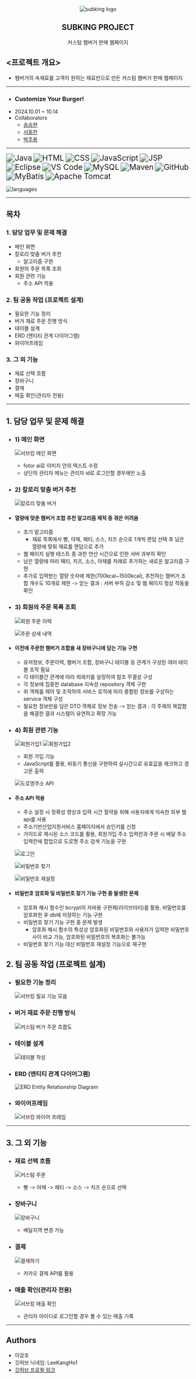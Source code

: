 <p align="center">
	<img src="https://github.com/user-attachments/assets/86846a95-bc23-4335-a3a3-ce00c4e424d0" alt="subking logo">
</p>
 <h2 align="center">
	 SUBKING PROJECT 
 </h2>
<div align="center">
    커스텀 햄버거 판매 웹페이지
</div>

## <프로젝트 개요>
- 햄버거의 속재료를 고객이 원하는 재료만으로 만든 커스텀 햄버거 판매 웹페이지
---
- ### Customize Your Burger!
- 2024.10.01 ~ 10.14
- Collaborators
	- [송승현](https://github.com/seunghyeon22)
	- [서동찬](https://github.com/Seodongchann)
	- [박주용](https://github.com/cfyle)
---
 <img src="https://img.shields.io/badge/Java-007396?style=for-the-badge&logo=openJDK&logoColor=white" alt="Java" style="zoom: 1.5;" /> <img src="https://img.shields.io/badge/HTML-E34F26?style=for-the-badge&logo=html5&logoColor=white" alt="HTML" style="zoom: 1.5;" /> <img src="https://img.shields.io/badge/CSS-1572B6?style=for-the-badge&logo=css3&logoColor=white" alt="CSS" style="zoom: 1.5;" /> <img src="https://img.shields.io/badge/JavaScript-F7DF1E?style=for-the-badge&logo=javascript&logoColor=black" alt="JavaScript" style="zoom: 1.5;" /> <img src="https://img.shields.io/badge/JSP-323330?style=for-the-badge&logo=java&logoColor=white" alt="JSP" style="zoom: 1.5;" /> <img src="https://img.shields.io/badge/Eclipse-2C2255?style=for-the-badge&logo=eclipse&logoColor=white" alt="Eclipse" style="zoom: 1.5;" /> <img src="https://img.shields.io/badge/VS_Code-007ACC?style=for-the-badge&logo=visual-studio-code&logoColor=white" alt="VS Code" style="zoom: 1.5;" /> <img src="https://img.shields.io/badge/MySQL-4479A1?style=for-the-badge&logo=mysql&logoColor=white" alt="MySQL" style="zoom: 1.5;" /> <img src="https://img.shields.io/badge/Maven-C71A36?style=for-the-badge&logo=apache-maven&logoColor=white" alt="Maven" style="zoom: 1.5;" />  <img src="https://img.shields.io/badge/GitHub-181717?style=for-the-badge&logo=github&logoColor=white" alt="GitHub" style="zoom: 1.5;" /> <img src="https://img.shields.io/badge/MyBatis-1565C0?style=for-the-badge&logo=mybatis&logoColor=white" alt="MyBatis" style="zoom: 1.5;" /> <img src="https://img.shields.io/badge/Apache_Tomcat-F8DC75?style=for-the-badge&logo=apache-tomcat&logoColor=black" alt="Apache Tomcat" style="zoom: 1.5;" />
 
![languages](https://github.com/user-attachments/assets/c31baa30-ae31-401c-b28b-a330a3f0547d)

---
## 목차

### 1. 담당 업무 및 문제 해결
- 메인 화면
- 칼로리 맞춤 버거 추천
	- 알고리즘 구현
- 회원의 주문 목록 조회
- 회원 관련 기능
	- 주소 API 적용
### 2. 팀 공동 작업 (프로젝트 설계)
- 필요한 기능 정리
- 버거 재료 주문 진행 방식
- 테이블 설계
- ERD (엔티티 관계 다이어그램)
- 와이어프레임
### 3. 그 외 기능
- 재료 선택 흐름
- 장바구니
- 결제
- 매출 확인(관리자 전용)
---
## 1. 담당 업무 및 문제 해결
- ### 1) 메인 화면

	![서브킹 메인 화면](https://github.com/user-attachments/assets/e5adb73a-a7aa-498f-b249-801f3a970c63)
	- fotor ai로 이미지 안의 텍스트 수정
	- 상단의 관리자 메뉴는 관리자 id로 로그인할 경우에만 노출
- ### 2) 칼로리 맞춤 버거 추천

	![칼로리 맞춤 버거](https://github.com/user-attachments/assets/d8ab3a52-c5f5-493b-b2b5-3d65815f1c79)
- #### 열량에 맞춘 햄버거 조합 추천 알고리즘 제작 중 겪은 어려움
	- 초기 알고리즘
	    - 재료 목록에서 빵, 야채, 패티, 소스, 치즈 순으로 1개씩 랜덤 선택 후 남은 열량에 맞춰 재료를 랜덤으로 추가
	- 웹 페이지 실행 테스트 중 과한 연산 시간으로 인한 서버 과부하 확인
	- 남은 열량에 따라 패티, 치즈, 소스, 야채를 차례로 추가하는 새로운 알고리즘 구현
	- 추가로 입력받는 열량 숫자에 제한(700kcal~1500kcal), 추천하는 햄버거 조합 개수도 10개로 제한
	-> 얻는 결과 : 서버 부하 감소 및 웹 페이지 정상 작동을 확인
- ### 3) 회원의 주문 목록 조회
	
	![회원 주문 이력](https://github.com/user-attachments/assets/3b3bdfc9-bc9f-4917-ac0d-23e3f95f532c)

	![주문 상세 내역](https://github.com/user-attachments/assets/c86596f7-9ca8-4ce2-aa0f-00c7fc822066)
- #### 이전에 주문한 햄버거 조합을 새 장바구니에 담는 기능 구현
	- 유저정보, 주문이력, 햄버거 조합, 장바구니 테이블 등 관계가 구성된 여러 테이블 조작 필요
	- 각 테이블간 관계에 따라 외래키를 설정하여 참조 무결성 구성
	- 각 정보에 집중한 database 지속성 repository 객체 구현
	- 위 객체를 제어 및 조작하여 서비스 로직에 따라 종합된 정보를 구성하는 service 객체 구성
	- 필요한 정보만을 담은 DTO 객체로 정보 전송
	-> 얻는 결과 : 각 주제의 복잡함을 해결한 결과 시스템이 유연하고 확장 가능

- ### 4) 회원 관련 기능
	
	![회원가입1](https://github.com/user-attachments/assets/ae296e76-b7fe-46a0-928c-8562e46cc962)
	![회원가입2](https://github.com/user-attachments/assets/88ece3d1-b458-4a75-bb27-12ac2bf583c5)
	- 회원 가입 기능
	- JavaScript를 활용, 비동기 통신을 구현하여 실시간으로 유효값을 체크하고 경고문 출력

	![도로명주소 API](https://github.com/user-attachments/assets/994eab69-a7ca-458c-8327-dc5ae42b5305)
- #### 주소 API 적용
	- 주소 설정 시 정확성 향상과 입력 시간 절약을 위해 사용자에게 익숙한 외부 웹 api를 사용
	- 주소기반산업지원서비스 홈페이지에서 승인키를 신청
	- 가이드로 제시된 소스 코드를 활용, 회원가입 주소 입력란과 주문 시 배달 주소 입력란에 팝업으로 도로명 주소 검색 기능을 구현

	![로그인](https://github.com/user-attachments/assets/6328c9c2-603e-41e4-af1c-b3e03e013e41)

	![비밀번호 찾기](https://github.com/user-attachments/assets/1e38a2f1-90b7-423e-bf36-afaad8a686da)

	![비밀번호 재설정](https://github.com/user-attachments/assets/4493cd06-3417-4bc4-a7f0-fbf5d0c31e8b)
- #### 비밀번호 암호화 및 비밀번호 찾기 기능 구현 중 발생한 문제
	- 암호화 해시 함수인 bcrypt의 자바용 구현체(라이브러리)를 활용, 비밀번호를 암호화한 후 db에 저장하는 기능 구현
	- 비밀번호 찾기 기능 구현 중 문제 발생
	    - 암호화 해시 함수의 특성상 암호화된 비밀번호와 사용자가 입력한 비밀번호 사이 비교 가능, 암호화된 비밀번호의 복호화는 불가능
	- 비밀번호 찾기 기능 대신 비밀번호 재설정 기능으로 재구현

## 2. 팀 공동 작업 (프로젝트 설계)

- ### 필요한 기능 정리
	
	![서브킹 필요 기능 모음](https://github.com/user-attachments/assets/525f8d07-52b8-41cb-8419-60cd4808f5b7)
		
- ### 버거 재료 주문 진행 방식
		
	![커스텀 버거 주문 흐름도](https://github.com/user-attachments/assets/3e2e2230-60dd-4fe5-b589-692e245bb9d7)

- ### 테이블 설계
 		
	![테이블 작성](https://github.com/user-attachments/assets/93538a2f-8c2e-49e2-8d75-d9d6f2c9e1ba)

- ### ERD (엔티티 관계 다이어그램)
		
	![ERD Entity Relationship Diagram](https://github.com/user-attachments/assets/91971e53-a6a1-4316-940f-96834ff87133)

- ### 와이어프레임
		
	![서브킹 와이어 프레임](https://github.com/user-attachments/assets/348bfde9-a407-4338-98b3-035c753d4ec6)

---
## 3. 그 외 기능
- ### 재료 선택 흐름

	![커스텀 주문](https://github.com/user-attachments/assets/d9d8f4c1-14ca-47f1-97a4-16034b0fe888)

	- 빵 -> 야채 -> 패티 -> 소스 -> 치즈 순으로 선택

- ### 장바구니

	![장바구니](https://github.com/user-attachments/assets/c4bf550e-6669-4c8c-be88-f346504fc01b)

	- 배달지역 변경 가능


- ### 결제
	
	![결제하기](https://github.com/user-attachments/assets/135c5b49-8987-4791-903d-f2314b238f2e)

	- 카카오 결제 API를 활용

- ### 매출 확인(관리자 전용)

	![서브킹 매출 확인](https://github.com/user-attachments/assets/0fef9cf5-cb62-4d07-a063-5dce4a16d0a4)
	- 관리자 아이디로 로그인할 경우 볼 수 있는 매출 기록

---
## Authors
- 이강호
- 깃허브 닉네임: LeeKangHo1
- [깃허브 프로필 링크](https://github.com/LeeKangHo1)
